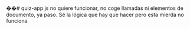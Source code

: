 ��# quiz-app
js no quiere funcionar, no coge llamadas ni elementos de documento, ya paso. Sé la lógica que hay que hacer pero esta mierda no funciona

